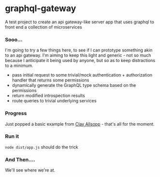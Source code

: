 # graphql-gateway
A test project to create an api gateway-like server app that uses graphql to front end a collection of microservices

### Sooo...
I'm going to try a few things here, to see if I can prototype something akin to an api gateway. I'm aiming to keep this light and generic - not so much because I anticipate it being used by anyone, but so as to keep distractions to a minimum.
- pass initial request to some trivial/mock authentication + authorization handler that returns some permissions
- dynamically generate the GraphQL type schema based on the permissions
- return modified introspection results
- route queries to trivial underlying services

### Progress
Just popped a basic example from [Clay Allsopp](https://medium.com/@clayallsopp/your-first-graphql-server-3c766ab4f0a2) - that's all for the moment.

### Run it
`node dist/app.js` should do the trick

### And Then....
We'll see where we're at.
